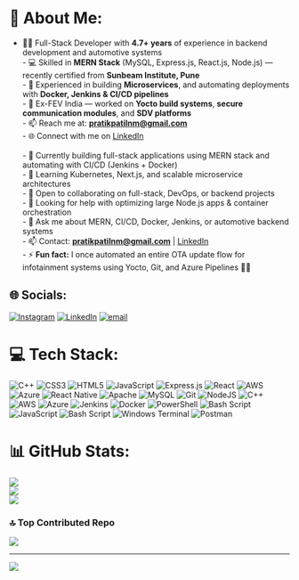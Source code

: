 # 💫 About Me:
- 👨‍💻 Full-Stack Developer with **4.7+ years** of experience in backend development and automotive systems  <br>- 💻 Skilled in **MERN Stack** (MySQL, Express.js, React.js, Node.js) — recently certified from **Sunbeam Institute, Pune**  <br>- 🧱 Experienced in building **Microservices**, and automating deployments with **Docker, Jenkins & CI/CD pipelines**  <br>- 🚗 Ex-FEV India — worked on **Yocto build systems**, **secure communication modules**, and **SDV platforms**  <br>- 📫 Reach me at: **pratikpatilnm@gmail.com**  <br>- 🌐 Connect with me on [LinkedIn](https://www.linkedin.com/in/pratik-patil-83956220a/)<br><br>- 🔭 Currently building full-stack applications using MERN stack and automating with CI/CD (Jenkins + Docker)  <br>- 🌱 Learning Kubernetes, Next.js, and scalable microservice architectures  <br>- 👯 Open to collaborating on full-stack, DevOps, or backend projects  <br>- 🤔 Looking for help with optimizing large Node.js apps & container orchestration  <br>- 💬 Ask me about MERN, CI/CD, Docker, Jenkins, or automotive backend systems  <br>- 📫 Contact: **pratikpatilnm@gmail.com** | [LinkedIn](https://www.linkedin.com/in/pratik-patil-83956220a/)  <br>- ⚡ **Fun fact:** I once automated an entire OTA update flow for infotainment systems using Yocto, Git, and Azure Pipelines 🚗💡    


## 🌐 Socials:
[![Instagram](https://img.shields.io/badge/Instagram-%23E4405F.svg?logo=Instagram&logoColor=white)](https://instagram.com/pro0075) [![LinkedIn](https://img.shields.io/badge/LinkedIn-%230077B5.svg?logo=linkedin&logoColor=white)](https://linkedin.com/in/pratik-patil-83956220a) [![email](https://img.shields.io/badge/Email-D14836?logo=gmail&logoColor=white)](mailto:pratikpatilnm@gmail.com) 

# 💻 Tech Stack:
![C++](https://img.shields.io/badge/c++-%2300599C.svg?style=for-the-badge&logo=c%2B%2B&logoColor=white) ![CSS3](https://img.shields.io/badge/css3-%231572B6.svg?style=for-the-badge&logo=css3&logoColor=white) ![HTML5](https://img.shields.io/badge/html5-%23E34F26.svg?style=for-the-badge&logo=html5&logoColor=white) ![JavaScript](https://img.shields.io/badge/javascript-%23323330.svg?style=for-the-badge&logo=javascript&logoColor=%23F7DF1E) ![Express.js](https://img.shields.io/badge/express.js-%23404d59.svg?style=for-the-badge&logo=express&logoColor=%2361DAFB) ![React](https://img.shields.io/badge/react-%2320232a.svg?style=for-the-badge&logo=react&logoColor=%2361DAFB) ![AWS](https://img.shields.io/badge/AWS-%23FF9900.svg?style=for-the-badge&logo=amazon-aws&logoColor=white) ![Azure](https://img.shields.io/badge/azure-%230072C6.svg?style=for-the-badge&logo=microsoftazure&logoColor=white) ![React Native](https://img.shields.io/badge/react_native-%2320232a.svg?style=for-the-badge&logo=react&logoColor=%2361DAFB) ![Apache](https://img.shields.io/badge/apache-%23D42029.svg?style=for-the-badge&logo=apache&logoColor=white) ![MySQL](https://img.shields.io/badge/mysql-4479A1.svg?style=for-the-badge&logo=mysql&logoColor=white) ![Git](https://img.shields.io/badge/git-%23F05033.svg?style=for-the-badge&logo=git&logoColor=white) ![NodeJS](https://img.shields.io/badge/node.js-6DA55F?style=for-the-badge&logo=node.js&logoColor=white) ![C++](https://img.shields.io/badge/c++-%2300599C.svg?style=for-the-badge&logo=c%2B%2B&logoColor=white) ![AWS](https://img.shields.io/badge/AWS-%23FF9900.svg?style=for-the-badge&logo=amazon-aws&logoColor=white) ![Azure](https://img.shields.io/badge/azure-%230072C6.svg?style=for-the-badge&logo=microsoftazure&logoColor=white) ![Jenkins](https://img.shields.io/badge/jenkins-%232C5263.svg?style=for-the-badge&logo=jenkins&logoColor=white) ![Docker](https://img.shields.io/badge/docker-%230db7ed.svg?style=for-the-badge&logo=docker&logoColor=white) ![PowerShell](https://img.shields.io/badge/PowerShell-%235391FE.svg?style=for-the-badge&logo=powershell&logoColor=white) ![Bash Script](https://img.shields.io/badge/bash_script-%23121011.svg?style=for-the-badge&logo=gnu-bash&logoColor=white) ![JavaScript](https://img.shields.io/badge/javascript-%23323330.svg?style=for-the-badge&logo=javascript&logoColor=%23F7DF1E) ![Bash Script](https://img.shields.io/badge/bash_script-%23121011.svg?style=for-the-badge&logo=gnu-bash&logoColor=white) ![Windows Terminal](https://img.shields.io/badge/Windows%20Terminal-%234D4D4D.svg?style=for-the-badge&logo=windows-terminal&logoColor=white) ![Postman](https://img.shields.io/badge/Postman-FF6C37?style=for-the-badge&logo=postman&logoColor=white)
# 📊 GitHub Stats:
![](https://github-readme-stats.vercel.app/api?username=pratikpatilnm&theme=dark&hide_border=false&include_all_commits=true&count_private=true)<br/>
![](https://nirzak-streak-stats.vercel.app/?user=pratikpatilnm&theme=dark&hide_border=false)<br/>
![](https://github-readme-stats.vercel.app/api/top-langs/?username=pratikpatilnm&theme=dark&hide_border=false&include_all_commits=true&count_private=true&layout=compact)

### 🔝 Top Contributed Repo
![](https://github-contributor-stats.vercel.app/api?username=pratikpatilnm&limit=5&theme=dark&combine_all_yearly_contributions=true)

---
[![](https://visitcount.itsvg.in/api?id=pratikpatilnm&icon=0&color=0)](https://visitcount.itsvg.in)

<!-- Proudly created with GPRM ( https://gprm.itsvg.in ) -->
